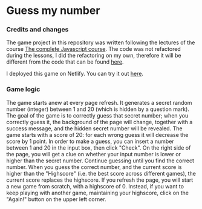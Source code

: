 # Guess my number

### Credits and changes
The game project in this repository was written following the lectures of the course [The complete Javascript course](https://www.udemy.com/course/the-complete-javascript-course/).
The code was not refactored during the lessons, I did the refactoring on my own, therefore it will be different from the code that can be found [here](https://github.com/jonasschmedtmann/complete-javascript-course/tree/master/05-Guess-My-Number/final).

I deployed this game on Netlify. You can try it out [here](https://elisa-guess-my-number.netlify.app/).

### Game logic
The game starts anew at every page refresh. It generates a secret random number (integer) between 1 and 20 (which is hidden by a question mark). The goal of the game is to correctly guess that secret number; when you correctly guess it, the background of the page will change, together with a success message, and the hidden secret number will be revealed.
The game starts with a score of 20: for each wrong guess it will decrease the score by 1 point.
In order to make a guess, you can insert a number between 1 and 20 in the input box, then click "Check". On the right side of the page, you will get a clue on whether your input number is lower or higher than the secret number. Continue guessing until you find the correct number. When you guess the correct number, and the current score is higher than the "Highscore" (i.e. the best score across different games), the current score replaces the highscore. If you refresh the page, you will start a new game from scratch, with a highscore of 0. Instead, if you want to keep playing with another game, maintaining your highscore, click on the "Again!" button on the upper left corner.